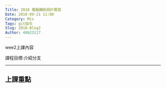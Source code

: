 ```yaml
---
Title: 2018 電腦輔助設計實習
Date: 2018-09-21 11:00
Category: Mis
Tags: git指令
Slug: 2018-Blog2
Author: 40623117
---
```


wee2上課內容

課程目標:介紹分支
<!-- PELICAN_END_SUMMARY -->

----


上課重點
----

